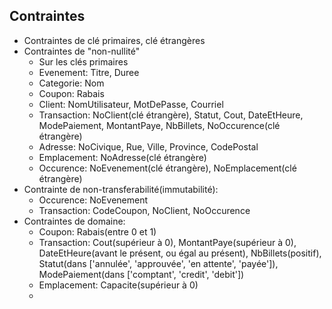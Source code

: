 Contraintes
--------------
* Contraintes de clé primaires, clé étrangères
* Contraintes de "non-nullité"
  * Sur les clés primaires
  * Evenement: Titre, Duree
  * Categorie: Nom
  * Coupon: Rabais
  * Client: NomUtilisateur, MotDePasse, Courriel
  * Transaction: NoClient(clé étrangère), Statut, Cout, DateEtHeure, ModePaiement, MontantPaye, NbBillets, NoOccurence(clé étrangère)
  * Adresse: NoCivique, Rue, Ville, Province, CodePostal
  * Emplacement: NoAdresse(clé étrangère)
  * Occurence: NoEvenement(clé étrangère), NoEmplacement(clé étrangère)
* Contrainte de non-transferabilité(immutabilité):
  * Occurence: NoEvenement
  * Transaction: CodeCoupon, NoClient, NoOccurence
* Contraintes de domaine:
  * Coupon: Rabais(entre 0 et 1)
  * Transaction: Cout(supérieur à 0), MontantPaye(supérieur à 0), DateEtHeure(avant le présent, ou égal au présent), NbBillets(positif),
    Statut(dans ['annulée', 'approuvée', 'en attente', 'payée']), ModePaiement(dans ['comptant', 'credit', 'debit'])    
  * Emplacement: Capacite(supérieur à 0)
  *
  
          
  
  
